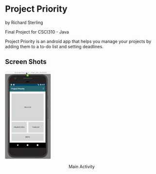 # Project Priority
by
Richard Sterling

Final Project for CSCI310 - Java

Project Priority is an android app that helps you manage your projects by
adding them to a to-do list and setting deadlines.

## Screen Shots

<div>
<img src="https://github.com/rSterling319/Project_Priority/blob/master/screen_grabs/main_activity.png" width="150">
<p align="center"> Main Activity</p>
<div>
